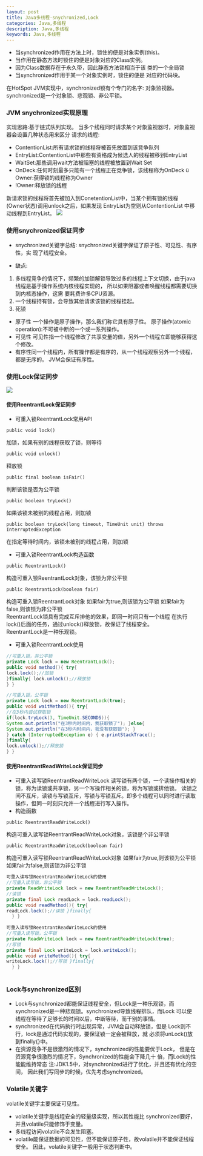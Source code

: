 ```yaml
---
layout: post
title: Java多线程-snychronized,Lock
categories: Java,多线程
description: Java,多线程
keywords: Java,多线程
---
```


* 当synchronized作用在方法上时，锁住的便是对象实例(this)。
* 当作用在静态方法时锁住的便是对象对应的Class实例。
* 因为Class数据存在于永久带，因此静态方法锁相当于该 类的一个全局锁
* 当synchronized作用于某一个对象实例时，锁住的便是 对应的代码块。

在HotSpot JVM实现中，synchronized锁有个专门的名字: 对象监视器。
synchronized是一个对象锁、悲观锁、非公平锁。

### JVM snychronized实现原理
 实现思路:基于链式队列实现。
 当多个线程同时请求某个对象监视器时，对象监视器会设置几种状态用来区分
请求的线程:
* ContentionList:所有请求锁的线程将被首先放置到该竞争队列
* EntryList:ContentionList中那些有资格成为候选人的线程被移到EntryList
* WaitSet:那些调用wait方法被阻塞的线程被放置到Wait Set
* OnDeck:任何时刻最多只能有一个线程正在竞争锁，该线程称为OnDeck ü Owner:获得锁的线程称为Owner
* !Owner:释放锁的线程

新请求锁的线程将首先被加入到ConetentionList中，当某个拥有锁的线程 (Owner状态)调用unlock之后，如果发现 EntryList为空则从ContentionList 中移动线程到EntryList。
![](https://xflovemoney.github.io/images/blog/QQ20170608-150538@2x.png)


### 使用snychronized保证同步

* snychronized关键字总结:
snychronized关键字保证了原子性、可见性、有序性，实 现了线程安全。

* 缺点: 
1. 多线程竞争的情况下，频繁的加锁解锁导致过多的线程上下文切换，由于java线程是基于操作系统内核线程实现的， 所以如果阻塞或者唤醒线程都需要切换到内核态操作，这需
要耗费许多CPU资源。 
2. 一个线程持有锁，会导致其他请求该锁的线程挂起。 
3. 死锁

* 原子性 一个操作是原子操作，那么我们称它具有原子性。
原子操作(atomic operation):不可被中断的一个或一系列操作。
* 可见性 可见性指一个线程修改了共享变量的值，另外一个线程立即能够获得这个修改。 
* 有序性同一个线程内，所有操作都是有序的，从一个线程观察另外一个线程，都是无序的。
JVM会保证有序性。

### 使用Lock保证同步
![](https://xflovemoney.github.io/images/blog/QQ20170608-150810@2x.png)


#### 使用ReentrantLock保证同步
* 可重入锁ReentrantLock常用API  
```
public void lock()
```  
加锁，如果有别的线程获取了锁，则等待  
```
public void unlock()
```  
释放锁  
```
public final boolean isFair()
```  
判断该锁是否为公平锁  
```
public boolean tryLock()
```  
如果该锁未被别的线程占用，则加锁  
```
public boolean tryLock(long timeout, TimeUnit unit) throws InterruptedException
```  
 在指定等待时间内，该锁未被别的线程占用，则加锁  
 
* 可重入锁ReentrantLock构造函数  
```
public ReentrantLock()
```  
构造可重入锁ReentrantLock对象，该锁为非公平锁  
```
public ReentrantLock(boolean fair)
```  
构造可重入锁ReentrantLock对象 如果fair为true,则该锁为公平锁 如果fair为false,则该锁为非公平锁  
ReentrantLock锁具有完成互斥排他的效果，即同一时间只有一个线程 在执行lock()后面的任务，通过unlock()释放锁，故保证了线程安全。  
ReentrantLock是一种乐观锁。  

* 可重入锁ReentrantLock使用  
```java
//可重入锁，非公平锁
private Lock lock = new ReentrantLock();
public void method(){ try{
lock.lock();//加锁
}finally{ lock.unlock();//释放锁
} }

//可重入锁，公平锁  
private Lock lock = new ReentrantLock(true);
public void waitMethod(){ try{
//在3秒内尝试获取锁
if(lock.tryLock(3, TimeUnit.SECONDS)){
System.out.println("在3秒内时间内，我获取锁了"); }else{
System.out.println("在3秒内时间内，我没有获取锁"); }
} catch (InterruptedException e) { e.printStackTrace();
}finally{
lock.unlock();//释放锁
} }
```

#### 使用ReentrantReadWriteLock保证同步

* 可重入读写锁ReentrantReadWriteLock
读写锁有两个锁，一个读操作相关的锁，称为读锁或共享锁，另一个写操作相关的锁，称为写锁或排他锁。
读锁之间不互斥，读锁与写锁互斥，写锁与写锁互斥。即多个线程可以同时进行读取操作，但同一时刻只允许一个线程进行写入操作。
* 构造函数
```
public ReentrantReadWriteLock()
```
 构造可重入读写锁ReentrantReadWriteLock对象，该锁是个非公平锁
```
public ReentrantReadWriteLock(boolean fair)
```
构造可重入读写锁ReentrantReadWriteLock对象 如果fair为true,则该锁为公平锁如果fair为false,则该锁为非公平锁

```java
可重入读写锁ReentrantReadWriteLock的使用
//可重入读写锁，非公平锁
private ReadWriteLock lock = new ReentrantReadWriteLock();
//读锁
private final Lock readLock = lock.readLock();
public void readMethod(){ try{
readLock.lock();//读锁 }finally{
  } }
  
可重入读写锁ReentrantReadWriteLock的使用
//可重入读写锁，公平锁
private ReadWriteLock lock = new ReentrantReadWriteLock(true);
//写锁
private final Lock writeLock = lock.writeLock();
public void writeMethod(){ try{
writeLock.lock();//写锁 }finally{
  } }
    
```
### Lock与synchronized区别
* Lock与synchronized都能保证线程安全，但Lock是一种乐观锁，而 synchronized是一种悲观锁。synchronized导致线程排队，而Lock 可以使线程在等待了足够长的时间以后，中断等待，而干别的事情。
* synchronized在代码执行时出现异常，JVM会自动释放锁，但是 Lock则不行，lock是通过代码实现的，要保证锁一定会被释放，就 必须将unLock()放到finally{}中。
* 在资源竞争不是很激烈的情况下，synchronized的性能要优于Lock， 但是在资源竞争很激烈的情况下，Synchronized的性能会下降几十 倍，而Lock的性能能维持常态
注:JDK1.5中，对synchronized进行了优化，并且还有优化的空间， 因此我们写同步的时候，优先考虑synchronized。

### Volatile关键字
volatile关键字主要保证可见性。
* volatile关键字是线程安全的轻量级实现，所以其性能比 synchronized要好，并且volatile只能修饰于变量。
* 多线程访问volatile不会发生阻塞。
* volatile能保证数据的可见性，但不能保证原子性，故volatile并不能保证线程安全。 因此，volatile关键字一般用于状态判断中。
  
  